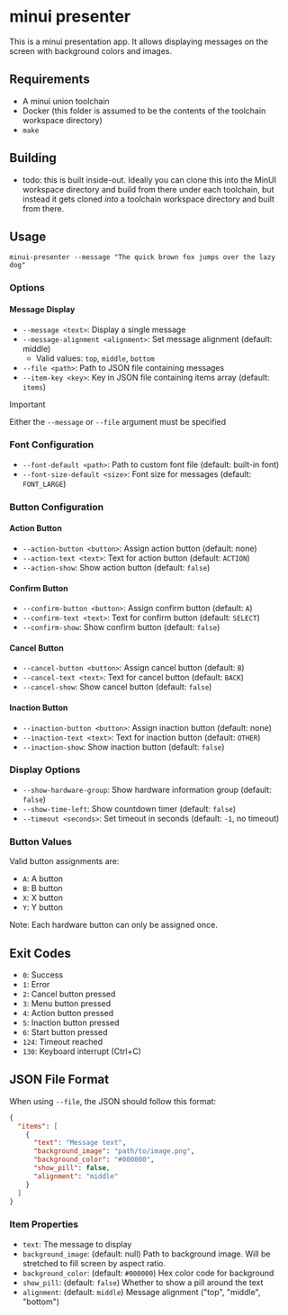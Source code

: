 # minui presenter

This is a minui presentation app. It allows displaying messages on the screen with background colors and images.

## Requirements

- A minui union toolchain
- Docker (this folder is assumed to be the contents of the toolchain workspace directory)
- `make`

## Building

- todo: this is built inside-out. Ideally you can clone this into the MinUI workspace directory and build from there under each toolchain, but instead it gets cloned _into_ a toolchain workspace directory and built from there.

## Usage

```shell
minui-presenter --message "The quick brown fox jumps over the lazy dog"
```

### Options

#### Message Display

- `--message <text>`: Display a single message
- `--message-alignment <alignment>`: Set message alignment (default: middle)
  - Valid values: `top`, `middle`, `bottom`
- `--file <path>`: Path to JSON file containing messages
- `--item-key <key>`: Key in JSON file containing items array (default: `items`)

> [!IMPORTANT]
> Either the `--message` or `--file` argument must be specified

### Font Configuration

- `--font-default <path>`: Path to custom font file (default: built-in font)
- `--font-size-default <size>`: Font size for messages (default: `FONT_LARGE`)

### Button Configuration

#### Action Button

- `--action-button <button>`: Assign action button (default: none)
- `--action-text <text>`: Text for action button (default: `ACTION`)
- `--action-show`: Show action button (default: `false`)

#### Confirm Button

- `--confirm-button <button>`: Assign confirm button (default: `A`)
- `--confirm-text <text>`: Text for confirm button (default: `SELECT`)
- `--confirm-show`: Show confirm button (default: `false`)

#### Cancel Button

- `--cancel-button <button>`: Assign cancel button (default: `B`)
- `--cancel-text <text>`: Text for cancel button (default: `BACK`)
- `--cancel-show`: Show cancel button (default: `false`)

#### Inaction Button

- `--inaction-button <button>`: Assign inaction button (default: none)
- `--inaction-text <text>`: Text for inaction button (default: `OTHER`)
- `--inaction-show`: Show inaction button (default: `false`)

### Display Options

- `--show-hardware-group`: Show hardware information group (default: `false`)
- `--show-time-left`: Show countdown timer (default: `false`)
- `--timeout <seconds>`: Set timeout in seconds (default: `-1`, no timeout)

### Button Values

Valid button assignments are:

- `A`: A button
- `B`: B button
- `X`: X button
- `Y`: Y button

Note: Each hardware button can only be assigned once.

## Exit Codes

- `0`: Success
- `1`: Error
- `2`: Cancel button pressed
- `3`: Menu button pressed
- `4`: Action button pressed
- `5`: Inaction button pressed
- `6`: Start button pressed
- `124`: Timeout reached
- `130`: Keyboard interrupt (Ctrl+C)

## JSON File Format

When using `--file`, the JSON should follow this format:

```json
{
  "items": [
    {
      "text": "Message text",
      "background_image": "path/to/image.png",
      "background_color": "#000000",
      "show_pill": false,
      "alignment": "middle"
    }
  ]
}
```

### Item Properties

- `text`: The message to display
- `background_image`: (default: null) Path to background image. Will be stretched to fill screen by aspect ratio.
- `background_color`: (default: `#000000`) Hex color code for background
- `show_pill`: (default: `false`) Whether to show a pill around the text
- `alignment`: (default: `middle`) Message alignment ("top", "middle", "bottom")
